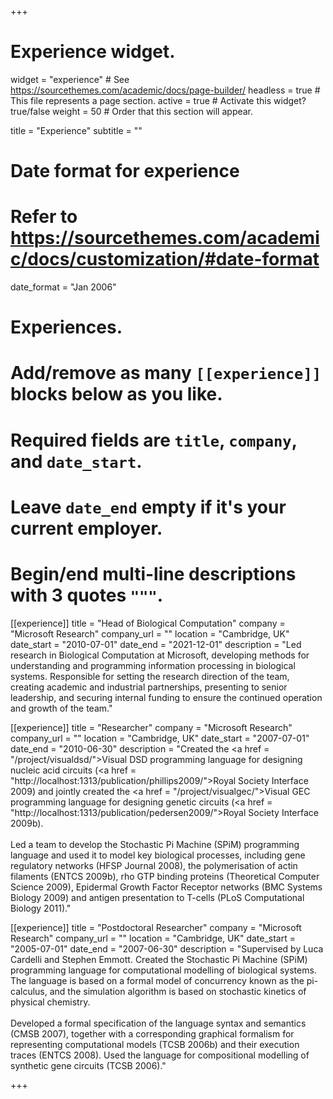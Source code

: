 +++
# Experience widget.
widget = "experience"  # See https://sourcethemes.com/academic/docs/page-builder/
headless = true  # This file represents a page section.
active = true  # Activate this widget? true/false
weight = 50  # Order that this section will appear.

title = "Experience"
subtitle = ""

# Date format for experience
#   Refer to https://sourcethemes.com/academic/docs/customization/#date-format
date_format = "Jan 2006"

# Experiences.
#   Add/remove as many `[[experience]]` blocks below as you like.
#   Required fields are `title`, `company`, and `date_start`.
#   Leave `date_end` empty if it's your current employer.
#   Begin/end multi-line descriptions with 3 quotes `"""`.
[[experience]]
  title = "Head of Biological Computation"
  company = "Microsoft Research"
  company_url = ""
  location = "Cambridge, UK"
  date_start = "2010-07-01"
  date_end = "2021-12-01"
  description = "Led research in Biological Computation at Microsoft, developing methods for understanding and programming information processing in biological systems. Responsible for setting the research direction of the team, creating academic and industrial partnerships, presenting to senior leadership, and securing internal funding to ensure the continued operation and growth of the team."

[[experience]]
  title = "Researcher"
  company = "Microsoft Research"
  company_url = ""
  location = "Cambridge, UK"
  date_start = "2007-07-01"
  date_end = "2010-06-30"
  description = "Created the <a href = \"/project/visualdsd/\">Visual DSD</a> programming language for designing nucleic acid circuits (<a href = \"http://localhost:1313/publication/phillips2009/\">Royal Society Interface 2009</a>) and jointly created the <a href = \"/project/visualgec/\">Visual GEC</a> programming language for designing genetic circuits (<a href = \"http://localhost:1313/publication/pedersen2009/\">Royal Society Interface 2009b</a>). <br><br>Led a team to develop the Stochastic Pi Machine (SPiM) programming language and used it to model key biological processes, including gene regulatory networks (HFSP Journal 2008), the polymerisation of actin filaments (ENTCS 2009b), rho GTP binding proteins (Theoretical Computer Science 2009), Epidermal Growth Factor Receptor networks (BMC Systems Biology 2009) and antigen presentation to T-cells (PLoS Computational Biology 2011)."


[[experience]]
  title = "Postdoctoral Researcher"
  company = "Microsoft Research"
  company_url = ""
  location = "Cambridge, UK"
  date_start = "2005-07-01"
  date_end = "2007-06-30"
  description = "Supervised by Luca Cardelli and Stephen Emmott. Created the Stochastic Pi Machine (SPiM) programming language for computational modelling of biological systems. The language is based on a formal model of concurrency known as the pi-calculus, and the simulation algorithm is based on stochastic kinetics of physical chemistry. <br><br>Developed a formal specification of the language syntax and semantics (CMSB 2007), together with a corresponding graphical formalism for representing computational models (TCSB 2006b) and their execution traces (ENTCS 2008). Used the language for compositional modelling of synthetic gene circuits (TCSB 2006)."

+++

